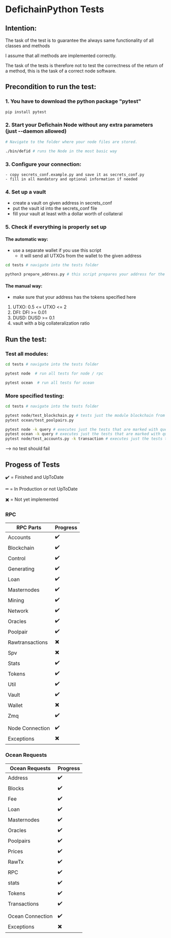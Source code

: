 # DefichainPython Tests

## Intention:
The task of the test is to guarantee the always same functionality of all classes and methods

I assume that all methods are implemented correctly.

The task of the tests is therefore not to test the correctness of the return of a method, 
this is the task of a correct node software.

## Precondition to run the test:
### 1. You have to download the python package "pytest"
```bash
pip install pytest
```
### 2. Start your Defichain Node without any extra parameters (just --daemon allowed)
```bash
# Navigate to the folder where your node files are stored.

./bin/defid # runs the Node in the most basic way
```
### 3. Configure your connection:
    - copy secrets_conf.example.py and save it as secrets_conf.py
    - fill in all mandatory and optional information if needed

### 4. Set up a vault
   - create a vault on given address in secrets_conf
   - put the vault id into the secrets_conf file
   - fill your vault at least with a dollar worth of collateral

### 5. Check if everything is properly set up
   #### The automatic way:
   - use a separate wallet if you use this script 
     - it will send all UTXOs from the wallet to the given address
   ```bash
   cd tests # navigate into the tests folder
   
   python3 prepare_address.py # this script prepares your address for the tests
   ```
   #### The manual way:
   - make sure that your address has the tokens specified here
   1. UTXO: 0.5 <= UTXO <= 2
   2. DFI: DFI >= 0.01
   3. DUSD: DUSD >= 0.1
   4. vault with a big collateralization ratio

## Run the test:
### Test all modules:
```bash
cd tests # navigate into the tests folder

pytest node  # run all tests for node / rpc

pytest ocean  # run all tests for ocean
```
### More specified testing:
```bash
cd tests # navigate into the tests folder

pytest node/test_blockchain.py # tests just the module blockchain from the node / rpc
pytest ocean/test_poolpairs.py 

pytest node -k query # executes just the tests that are marked with query
pytest ocean -k query # executes just the tests that are marked with query
pytest node/test_accounts.py -k transaction # executes just the tests that are marked with transaction
```
--> no test should fail

## Progess of Tests

:heavy_check_mark: = Finished and UpToDate

:heavy_minus_sign: = In Production or not UpToDate

:heavy_multiplication_x: = Not yet implemented

### RPC 
| RPC Parts       | Progress                 |
|-----------------|--------------------------|
| Accounts        | :heavy_check_mark:       |
| Blockchain      | :heavy_check_mark:       | 
| Control         | :heavy_check_mark:       |
| Generating      | :heavy_check_mark:       |
| Loan            | :heavy_check_mark:       |
| Masternodes     | :heavy_check_mark:       |
| Mining          | :heavy_check_mark:       |
| Network         | :heavy_check_mark:       |
| Oracles         | :heavy_check_mark:       |
| Poolpair        | :heavy_check_mark:       |
| Rawtransactions | :heavy_multiplication_x: |
| Spv             | :heavy_multiplication_x: |
| Stats           | :heavy_check_mark:       |
| Tokens          | :heavy_check_mark:       |
| Util            | :heavy_check_mark:       |
| Vault           | :heavy_check_mark:       |
| Wallet          | :heavy_multiplication_x: |
| Zmq             | :heavy_check_mark:       |
|                 |                          |
| Node Connection | :heavy_check_mark:       |
| Exceptions      | :heavy_multiplication_x: |


### Ocean Requests
| Ocean Requests   | Progress                 |
|------------------|--------------------------|
| Address          | :heavy_check_mark:       |
| Blocks           | :heavy_check_mark:       | 
| Fee              | :heavy_check_mark:       |
| Loan             | :heavy_check_mark:       |
| Masternodes      | :heavy_check_mark:       |
| Oracles          | :heavy_check_mark:       |
| Poolpairs        | :heavy_check_mark:       |
| Prices           | :heavy_check_mark:       |
| RawTx            | :heavy_check_mark:       |
| RPC              | :heavy_check_mark:       |
| stats            | :heavy_check_mark:       |
| Tokens           | :heavy_check_mark:       |
| Transactions     | :heavy_check_mark:       |
|                  |                          |
| Ocean Connection | :heavy_check_mark:       |
| Exceptions       | :heavy_multiplication_x: |